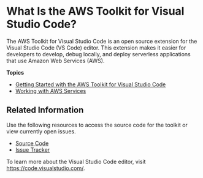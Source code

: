 # What Is the AWS Toolkit for Visual Studio Code?<a name="welcome"></a>

The AWS Toolkit for Visual Studio Code is an open source extension for the Visual Studio Code \(VS Code\) editor\. This extension makes it easier for developers to develop, debug locally, and deploy serverless applications that use Amazon Web Services \(AWS\)\.

**Topics**
+ [Getting Started with the AWS Toolkit for Visual Studio Code](getting-started.md)
+ [Working with AWS Services](working-with-aws.md)

## Related Information<a name="additional-resources"></a>

 Use the following resources to access the source code for the toolkit or view currently open issues\. 
+ [Source Code](https://github.com/aws/aws-toolkit-vscode)
+ [Issue Tracker](https://github.com/aws/aws-toolkit-vscode/issues)

To learn more about the Visual Studio Code editor, visit [https://code\.visualstudio\.com/](https://code.visualstudio.com/)\.